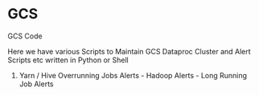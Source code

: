 # GCS
GCS Code

Here we have various Scripts to Maintain GCS Dataproc Cluster and Alert Scripts etc written in Python or Shell

1. Yarn / Hive Overrunning Jobs Alerts - Hadoop Alerts - Long Running Job Alerts
